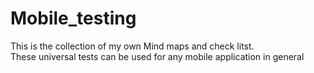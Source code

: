 # Mobile_testing

This is the collection of my own Mind maps and check litst.  
These universal tests can be used for any mobile application in general
